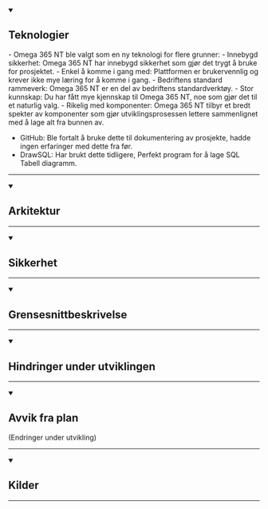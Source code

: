<details open>
  <summary>
    <h2>Teknologier</h2>
  </summary>
  - Omega 365 NT ble valgt som en ny teknologi for flere grunner:
    - Innebygd sikkerhet: Omega 365 NT har innebygd sikkerhet som gjør det trygt å bruke for prosjektet.
    - Enkel å komme i gang med: Plattformen er brukervennlig og krever ikke mye læring for å komme i gang.
    - Bedriftens standard rammeverk: Omega 365 NT er en del av bedriftens standardverktøy.
    - Stor kunnskap: Du har fått mye kjennskap til Omega 365 NT, noe som gjør det til et naturlig valg.
    - Rikelig med komponenter: Omega 365 NT tilbyr et bredt spekter av komponenter som gjør utviklingsprosessen lettere sammenlignet med å lage alt fra bunnen av.

  - GitHub: Ble fortalt å bruke dette til dokumentering av prosjekte, hadde ingen erfaringer med dette fra før.
  - DrawSQL: Har brukt dette tidligere, Perfekt program for å lage SQL Tabell diagramm.
    
  <hr>
</details>

<!-- Urls -->
[GitHub-url]: https://github.com/
[DrawSQL-url]: https://drawsql.app/

<details open>
  <summary>
    <h2>Arkitektur</h2>
  </summary>

  <hr />
</details>

<details open>
  <summary>
    <h2>Sikkerhet</h2>
  </summary>

  <hr />
</details>
<details open>
  <summary>
    <h2>Grensesnittbeskrivelse</h2>
  </summary>
 
  <hr />
</details>

<details open>
  <summary>
    <h2>Hindringer under utviklingen</h2>
  </summary>

  <hr />
</details>

<details open>
  <summary>
    <h2>Avvik fra plan</h2> (Endringer under utvikling)
  </summary>
  

  <hr />
</details>

<details open>
  <summary>
    <h2>Kilder</h2>
  </summary>


 
<hr />
</details>

<!-- Urls -->
[Vue.js]: https://img.shields.io/badge/Vue.js-35495E?style=for-the-badge&logo=vuedotjs&logoColor=4FC08D
[Vue-url]: https://vuejs.org/
